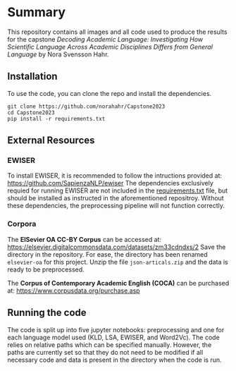 # Summary
This repository contains all images and all code used to produce the results for the capstone _Decoding Academic Language:
Investigating How Scientific Language Across Academic Disciplines Differs from General Language_ by Nora Svensson Hahr. 

## Installation
To use the code, you can clone the repo and install the dependencies. 
```
git clone https://github.com/norahahr/Capstone2023
cd Capstone2023
pip install -r requirements.txt
```
## External Resources
### EWISER
To install EWISER, it is recommended to follow the intructions provided at: https://github.com/SapienzaNLP/ewiser
The dependencies exclusively requied for running EWISER are not included in the [requirements.txt](https://github.com/norahahr/Capstone2023/blob/main/requirements.txt) file, but 
should be installed as instructed in the aforementioned repositroy. Without these dependencies, the preprocessing pipeline will not function correctly.

### Corpora
The **ElSevier OA CC-BY Corpus** can be accessed at: https://elsevier.digitalcommonsdata.com/datasets/zm33cdndxs/2
Save the directory in the repository. For ease, the directory has been renamed ```elsevier-oa``` for this project. Unzip the file ```json-articals.zip``` and the data is ready to be preprocessed.

The **Corpus of Contemporary Academic English (COCA)** can be purchased at: https://www.corpusdata.org/purchase.asp

## Running the code
The code is split up into five jupyter notebooks: preprocessing and one for each language model used (KLD, LSA, EWISER, and Word2Vc).
The code relies on relative paths which can be specified manually. However, the paths are currently set so that they do not need to be modified if all necessary code and data is present in the directory when the code is run.

